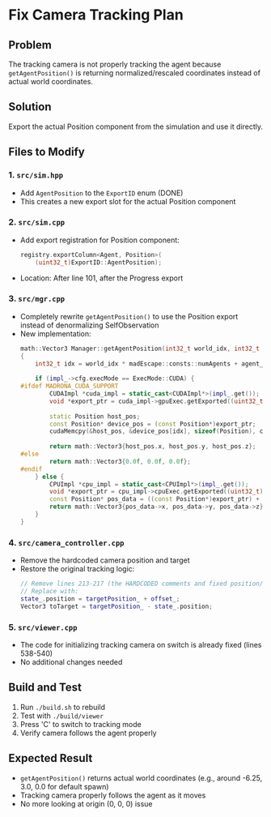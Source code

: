 # Fix Camera Tracking Plan

## Problem
The tracking camera is not properly tracking the agent because `getAgentPosition()` is returning normalized/rescaled coordinates instead of actual world coordinates.

## Solution
Export the actual Position component from the simulation and use it directly.

## Files to Modify

### 1. `src/sim.hpp`
- Add `AgentPosition` to the `ExportID` enum (DONE)
- This creates a new export slot for the actual Position component

### 2. `src/sim.cpp`
- Add export registration for Position component:
  ```cpp
  registry.exportColumn<Agent, Position>(
      (uint32_t)ExportID::AgentPosition);
  ```
- Location: After line 101, after the Progress export

### 3. `src/mgr.cpp`
- Completely rewrite `getAgentPosition()` to use the Position export instead of denormalizing SelfObservation
- New implementation:
  ```cpp
  math::Vector3 Manager::getAgentPosition(int32_t world_idx, int32_t agent_idx) const
  {
      int32_t idx = world_idx * madEscape::consts::numAgents + agent_idx;
      
      if (impl_->cfg.execMode == ExecMode::CUDA) {
  #ifdef MADRONA_CUDA_SUPPORT
          CUDAImpl *cuda_impl = static_cast<CUDAImpl*>(impl_.get());
          void *export_ptr = cuda_impl->gpuExec.getExported((uint32_t)ExportID::AgentPosition);
          
          static Position host_pos;
          const Position* device_pos = (const Position*)export_ptr;
          cudaMemcpy(&host_pos, &device_pos[idx], sizeof(Position), cudaMemcpyDeviceToHost);
          
          return math::Vector3{host_pos.x, host_pos.y, host_pos.z};
  #else
          return math::Vector3{0.0f, 0.0f, 0.0f};
  #endif
      } else {
          CPUImpl *cpu_impl = static_cast<CPUImpl*>(impl_.get());
          void *export_ptr = cpu_impl->cpuExec.getExported((uint32_t)ExportID::AgentPosition);
          const Position* pos_data = ((const Position*)export_ptr) + idx;
          return math::Vector3{pos_data->x, pos_data->y, pos_data->z};
      }
  }
  ```

### 4. `src/camera_controller.cpp`
- Remove the hardcoded camera position and target
- Restore the original tracking logic:
  ```cpp
  // Remove lines 213-217 (the HARDCODED comments and fixed position/target)
  // Replace with:
  state_.position = targetPosition_ + offset_;
  Vector3 toTarget = targetPosition_ - state_.position;
  ```

### 5. `src/viewer.cpp`
- The code for initializing tracking camera on switch is already fixed (lines 538-540)
- No additional changes needed

## Build and Test
1. Run `./build.sh` to rebuild
2. Test with `./build/viewer`
3. Press 'C' to switch to tracking mode
4. Verify camera follows the agent properly

## Expected Result
- `getAgentPosition()` returns actual world coordinates (e.g., around -6.25, 3.0, 0.0 for default spawn)
- Tracking camera properly follows the agent as it moves
- No more looking at origin (0, 0, 0) issue